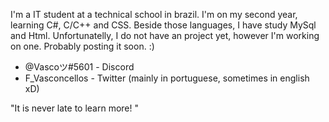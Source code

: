 
I'm a IT student at a technical school in brazil. I'm on my second year, learning C#, C/C++ and CSS. Beside those languages, I have study MySql and Html. 
Unfortunatelly, I do not have an project yet, however I'm working on one. Probably posting it soon. :)

- @Vascoツ#5601 - Discord
- F_Vasconcellos - Twitter (mainly in portuguese, sometimes in english xD)


"It is never late to learn more! "

